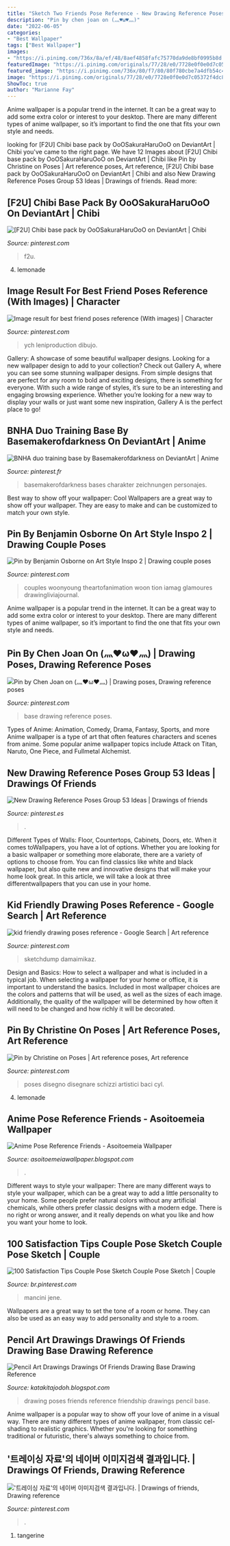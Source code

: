```yaml
---
title: "Sketch Two Friends Pose Reference - New Drawing Reference Poses Group 53 Ideas"
description: "Pin by chen joan on (灬♥ω♥灬)"
date: "2022-06-05"
categories:
- "Best Wallpaper"
tags: ["Best Wallpaper"]
images:
- "https://i.pinimg.com/736x/8a/ef/48/8aef4858fafc75770da9de8bf0995b8d.jpg"
featuredImage: "https://i.pinimg.com/originals/77/28/e0/7728e0f0e0d7c05372f4dc8af3230cf6.jpg"
featured_image: "https://i.pinimg.com/736x/80/f7/80/80f780cbe7a4dfb54c43c0311f8b3990.jpg"
image: "https://i.pinimg.com/originals/77/28/e0/7728e0f0e0d7c05372f4dc8af3230cf6.jpg"
ShowToc: true
author: "Marianne Fay"
---
```



Anime wallpaper is a popular trend in the internet. It can be a great way to add some extra color or interest to your desktop. There are many different types of anime wallpaper, so it’s important to find the one that fits your own style and needs.

	

		
looking for [F2U] Chibi base pack by OoOSakuraHaruOoO on DeviantArt | Chibi you've came to the right page. We have 12 Images about [F2U] Chibi base pack by OoOSakuraHaruOoO on DeviantArt | Chibi like Pin by Christine on Poses | Art reference poses, Art reference, [F2U] Chibi base pack by OoOSakuraHaruOoO on DeviantArt | Chibi and also New Drawing Reference Poses Group 53 Ideas | Drawings of friends. Read more:
		
    
## [F2U] Chibi Base Pack By OoOSakuraHaruOoO On DeviantArt | Chibi

<img loading=lazy src="https://i.pinimg.com/736x/c6/66/9b/c6669b18da2ab5cdaa3e9d00af4afc1c.jpg" onerror="this.onerror=null;this.src='https://tse3.mm.bing.net/th?id=OIP.O2ZISRmfPfOA1X81rEJspQHaFj&amp;pid=15.1';" alt="[F2U] Chibi base pack by OoOSakuraHaruOoO on DeviantArt | Chibi">

_Source: pinterest.com_

>f2u. 

	

4. lemonade 

    
## Image Result For Best Friend Poses Reference (With Images) | Character

<img loading=lazy src="https://i.pinimg.com/474x/14/2a/5b/142a5bf5df1dcbc91280868689076911.jpg" onerror="this.onerror=null;this.src='https://tse4.mm.bing.net/th?id=OIP.fn3rd3v4FDhOQvwkVCuRZQAAAA&amp;pid=15.1';" alt="Image result for best friend poses reference (With images) | Character">

_Source: pinterest.com_

>ych leniproduction dibujo. 

	

Gallery: A showcase of some beautiful wallpaper designs.
Looking for a new wallpaper design to add to your collection? Check out Gallery A, where you can see some stunning wallpaper designs. From simple designs that are perfect for any room to bold and exciting designs, there is something for everyone. With such a wide range of styles, it’s sure to be an interesting and engaging browsing experience. Whether you’re looking for a new way to display your walls or just want some new inspiration, Gallery A is the perfect place to go!





	
	
    
## BNHA Duo Training Base By Basemakerofdarkness On DeviantArt | Anime

<img loading=lazy src="https://i.pinimg.com/736x/4c/c1/bf/4cc1bf7f4d4b0839719e53ed60437a36.jpg" onerror="this.onerror=null;this.src='https://tse2.mm.bing.net/th?id=OIP.vilk6KAZZWARoW4NMTn3TAHaHa&amp;pid=15.1';" alt="BNHA duo training base by Basemakerofdarkness on DeviantArt | Anime">

_Source: pinterest.fr_

>basemakerofdarkness bases charakter zeichnungen personajes. 

	

Best way to show off your wallpaper:
Cool Wallpapers are a great way to show off your wallpaper. They are easy to make and can be customized to match your own style.

    
## Pin By Benjamin Osborne On Art Style Inspo 2 | Drawing Couple Poses

<img loading=lazy src="https://i.pinimg.com/originals/d2/e1/e1/d2e1e122f07825863731ca5287082be0.jpg" onerror="this.onerror=null;this.src='https://tse1.mm.bing.net/th?id=OIP.NHoBgxWVn1zx29D9V1o3LgHaKt&amp;pid=15.1';" alt="Pin by Benjamin Osborne on Art Style Inspo 2 | Drawing couple poses">

_Source: pinterest.com_

>couples woonyoung theartofanimation woon tion iamag glamoures drawingliviajournal. 

	

Anime wallpaper is a popular trend in the internet. It can be a great way to add some extra color or interest to your desktop. There are many different types of anime wallpaper, so it’s important to find the one that fits your own style and needs.

    
## Pin By Chen Joan On (灬♥ω♥灬) | Drawing Poses, Drawing Reference Poses

<img loading=lazy src="https://i.pinimg.com/736x/80/f7/80/80f780cbe7a4dfb54c43c0311f8b3990.jpg" onerror="this.onerror=null;this.src='https://tse2.mm.bing.net/th?id=OIP.64orZ6xbG0eKnPb47xy9GAHaHa&amp;pid=15.1';" alt="Pin by Chen Joan on (灬♥ω♥灬) | Drawing poses, Drawing reference poses">

_Source: pinterest.com_

>base drawing reference poses. 

	

Types of Anime: Animation, Comedy, Drama, Fantasy, Sports, and more
Anime wallpaper is a type of art that often features characters and scenes from anime. Some popular anime wallpaper topics include Attack on Titan, Naruto, One Piece, and Fullmetal Alchemist.

    
## New Drawing Reference Poses Group 53 Ideas | Drawings Of Friends

<img loading=lazy src="https://i.pinimg.com/736x/8a/ef/48/8aef4858fafc75770da9de8bf0995b8d.jpg" onerror="this.onerror=null;this.src='https://tse1.mm.bing.net/th?id=OIP.UOVVUvrpRZN-qnZr4iC1ngAAAA&amp;pid=15.1';" alt="New Drawing Reference Poses Group 53 Ideas | Drawings of friends">

_Source: pinterest.es_

>. 

	

Different Types of Walls: Floor, Countertops, Cabinets, Doors, etc.
When it comes toWallpapers, you have a lot of options. Whether you are looking for a basic wallpaper or something more elaborate, there are a variety of options to choose from. You can find classics like white and black wallpaper, but also quite new and innovative designs that will make your home look great. In this article, we will take a look at three differentwallpapers that you can use in your home.

    
## Kid Friendly Drawing Poses Reference - Google Search | Art Reference

<img loading=lazy src="https://i.pinimg.com/736x/a7/49/55/a749554c4ac20c5cd6a4319c75dae142.jpg" onerror="this.onerror=null;this.src='https://tse2.mm.bing.net/th?id=OIP.KRehpDi4U2tkoFdDo_8hjAHaGV&amp;pid=15.1';" alt="kid friendly drawing poses reference - Google Search | Art reference">

_Source: pinterest.com_

>sketchdump damaimikaz. 

	

Design and Basics: How to select a wallpaper and what is included in a typical job.
When selecting a wallpaper for your home or office, it is important to understand the basics. Included in most wallpaper choices are the colors and patterns that will be used, as well as the sizes of each image. Additionally, the quality of the wallpaper will be determined by how often it will need to be changed and how richly it will be decorated.

    
## Pin By Christine On Poses | Art Reference Poses, Art Reference

<img loading=lazy src="https://i.pinimg.com/736x/b9/71/2f/b9712ffba6a3f34ecae3d06e4faf36a0.jpg" onerror="this.onerror=null;this.src='https://tse3.mm.bing.net/th?id=OIP.WDb2Dz5RBsBfDKM869-f_QHaKl&amp;pid=15.1';" alt="Pin by Christine on Poses | Art reference poses, Art reference">

_Source: pinterest.com_

>poses disegno disegnare schizzi artistici baci cyl. 

	

4. lemonade 

    
## Anime Pose Reference Friends - Asoitoemeia Wallpaper

<img loading=lazy src="https://i.pinimg.com/originals/fa/96/e5/fa96e558d8dd889ea31e36a2a0a1428f.jpg" onerror="this.onerror=null;this.src='https://tse3.mm.bing.net/th?id=OIP.imXGI3oJTrGMRcLyc6uKEQHaJ4&amp;pid=15.1';" alt="Anime Pose Reference Friends - Asoitoemeia Wallpaper">

_Source: asoitoemeiawallpaper.blogspot.com_

>. 

	

Different ways to style your wallpaper:
There are many different ways to style your wallpaper, which can be a great way to add a little personality to your home. Some people prefer natural colors without any artificial chemicals, while others prefer classic designs with a modern edge. There is no right or wrong answer, and it really depends on what you like and how you want your home to look.

    
## 100 Satisfaction Tips Couple Pose Sketch Couple Pose Sketch | Couple

<img loading=lazy src="https://i.pinimg.com/736x/32/2b/a4/322ba476227a535c9302ab346f2a7b6e.jpg" onerror="this.onerror=null;this.src='https://tse2.mm.bing.net/th?id=OIP.VkAk9mJxN1tVWTrB9f9vLAHaJZ&amp;pid=15.1';" alt="100 Satisfaction Tips Couple Pose Sketch Couple Pose Sketch | Couple">

_Source: br.pinterest.com_

>mancini jene. 

	

Wallpapers are a great way to set the tone of a room or home. They can also be used as an easy way to add personality and style to a room.

    
## Pencil Art Drawings Drawings Of Friends Drawing Base Drawing Reference

<img loading=lazy src="https://i.pinimg.com/474x/1d/30/25/1d3025a521a841c2a2d26554285c69d2.jpg" onerror="this.onerror=null;this.src='https://tse3.mm.bing.net/th?id=OIP.Cjl8Ds5zieCfmtSjP_kRIgAAAA&amp;pid=15.1';" alt="Pencil Art Drawings Drawings Of Friends Drawing Base Drawing Reference">

_Source: katakitajodoh.blogspot.com_

>drawing poses friends reference friendship drawings pencil base. 

	

Anime wallpaper is a popular way to show off your love of anime in a visual way. There are many different types of anime wallpaper, from classic cel-shading to realistic graphics. Whether you're looking for something traditional or futuristic, there's always something to choice from.

    
## &#039;트레이싱 자료&#039;의 네이버 이미지검색 결과입니다. | Drawings Of Friends, Drawing Reference

<img loading=lazy src="https://i.pinimg.com/originals/77/28/e0/7728e0f0e0d7c05372f4dc8af3230cf6.jpg" onerror="this.onerror=null;this.src='https://tse2.mm.bing.net/th?id=OIP.LontAqV280odcjfJXI54VQAAAA&amp;pid=15.1';" alt="&#039;트레이싱 자료&#039;의 네이버 이미지검색 결과입니다. | Drawings of friends, Drawing reference">

_Source: pinterest.com_

>. 

	

1. tangerine 

